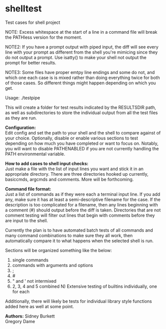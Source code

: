 # shelltest
Test cases for shell project

NOTE: Excess whitespace at the start of a line in a command file will break
the PATHless version for the moment.

NOTE2: If you have a prompt output with piped input, the diff will see every
line with your prompt as different from the shell you're mimicing since
they do not output a prompt. Use isatty() to make your shell not output
the prompt for better results.

NOTE3: Some files have proper emtpy line endings and some do not, and which one each case is is mixed rather than doing everything twice for both of those cases. So different things might happen depending on which you get.

Usage: ./testpipe

This will create a folder for test results indicated by the RESULTSDIR path,
as well as subdirectories to store the individual output from all the test
files as they are run.

**Configuration:**  
Edit config and set the path to your shell and the shell to compare against of
your choice. Optionally, disable or enable various sections to test depending
on how much you have completed or want to focus on. Notably, you will want
to disable PATHENABLED if you are not currently handling the PATH
environmental variable.

**How to add cases to shell input checks:**  
Just make a file with the list of input lines you want and stick it in an
appropriate directory. There are three directories hooked up currently,
basiccmds, argcmds and comments. More will be forthcoming.

**Command file format:**  
Just a list of commands as if they were each a terminal input line. If you add
any, make sure it has at least a semi-descriptive filename for the case. If the
description is too complicated for a filename, then any lines beginning with a
comment (#) should output before the diff is taken. Directories that are not
comment testing will filter out lines that begin with comments before they are
input to the shell.

Currently the plan is to have automated batch tests of all commands and
many command combinations to make sure they all work, then automatically
compare it to what happens when the selected shell is run. 

Sections will be organized something like the below:

1) single commands
2) commands with arguments and options
3) ;
4) \#
5) " and ' not intermixed
6) 2, 3, 4 and 5 combined
N) Extensive testing of builtins individually, one for each

Additionally, there will likely be tests for individual library style
functions added here as well at some point.

**Authors:**
Sidney Burkett  
Gregory Dame
